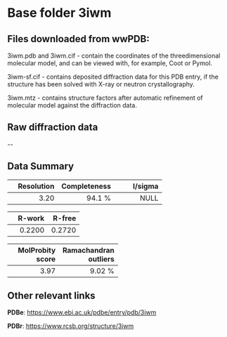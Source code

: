 # Base folder 3iwm

## Files downloaded from wwPDB:

3iwm.pdb and 3iwm.cif - contain the coordinates of the threedimensional molecular model, and can be viewed with, for example, Coot or Pymol.

3iwm-sf.cif - contains deposited diffraction data for this PDB entry, if the structure has been solved with X-ray or neutron crystallography.

3iwm.mtz - contains structure factors after automatic refinement of molecular model against the diffraction data.

## Raw diffraction data

--<br> 

## Data Summary
|   | Resolution | Completeness| I/sigma |
|---|-------------:|----------------:|--------------:|
|   |3.20|94.1  %|<img width=50/>NULL |

|   | **R-work**| **R-free**   
|---|-------------:|----------------:|           
||0.2200|0.2720|

|   |**MolProbity<br>score**| **Ramachandran<br>outliers** 
|---|-------------:|----------------:|
||3.97|9.02 %|

## Other relevant links 
**PDBe**:  https://www.ebi.ac.uk/pdbe/entry/pdb/3iwm
 
**PDBr**: https://www.rcsb.org/structure/3iwm 

